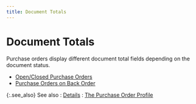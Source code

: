 ```yaml
---
title: Document Totals
---
```


# Document Totals


Purchase orders display different document total fields depending on  the document status.

- [Open/Closed  Purchase Orders]({{site.pp_baseurl}}/misc/open_closed_purchase_orders_document_totals.html)
- [Purchase  Orders on Back Order]({{site.pp_baseurl}}/misc/purchase_orders_on_back_order_document_totals.html)



{:.see_also}
See also
: [Details]({{site.pp_baseurl}}/misc/details_doc_tab_views_po_step_by_step.html)
: [The Purchase  Order Profile]({{site.pp_baseurl}}/purc-proc/pos/create-po/create-a-new-purchase-order/the-purchase-order-profile/the_purchase_order_profile.html)
